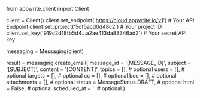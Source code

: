 from appwrite.client import Client

client = Client()
client.set_endpoint('https://cloud.appwrite.io/v1') # Your API Endpoint
client.set_project('5df5acd0d48c2') # Your project ID
client.set_key('919c2d18fb5d4...a2ae413da83346ad2') # Your secret API key

messaging = Messaging(client)

result = messaging.create_email(
    message_id = '[MESSAGE_ID]',
    subject = '[SUBJECT]',
    content = '[CONTENT]',
    topics = [], # optional
    users = [], # optional
    targets = [], # optional
    cc = [], # optional
    bcc = [], # optional
    attachments = [], # optional
    status = MessageStatus.DRAFT, # optional
    html = False, # optional
    scheduled_at = '' # optional
)
